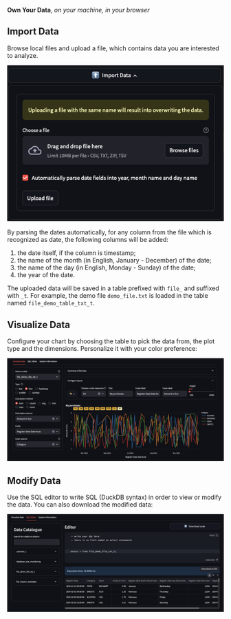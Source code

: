 **Own Your Data**, *on your machine, in your browser*

## Import Data
Browse local files and upload a file, which contains data you are interested to analyze.

![import](images/import.png)

By parsing the dates automatically, for any column from the file which is recognized as date, the following columns
will be added:

1. the date itself, if the column is timestamp;
2. the name of the month (in English, January - December) of the date;
3. the name of the day (in English, Monday - Sunday) of the date;
4. the year of the date.

The uploaded data will be saved in a table prefixed with `file_` and suffixed with `_t`. For example, the demo file
`demo_file.txt` is loaded in the table named `file_demo_table_txt_t`.


## Visualize Data

Configure your chart by choosing the table to pick the data from, the plot type and the dimensions. Personalize it with
your color preference:

![charts](images/charts.png)


## Modify Data

Use the SQL editor to write SQL (DuckDB syntax) in order to view or modify the data. You can also download
the modified data:

![sql editor](images/sql_editor.png)
